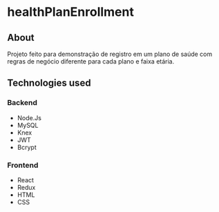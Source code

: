 # healthPlanEnrollment 

## About

Projeto feito para demonstração de registro em um plano de saúde com regras de negócio diferente para cada plano e faixa etária. 

## Technologies used 

### Backend     
 * Node.Js
 * MySQL
 * Knex
 * JWT
 * Bcrypt
### Frontend
 * React
 * Redux
 * HTML
 * CSS
 
